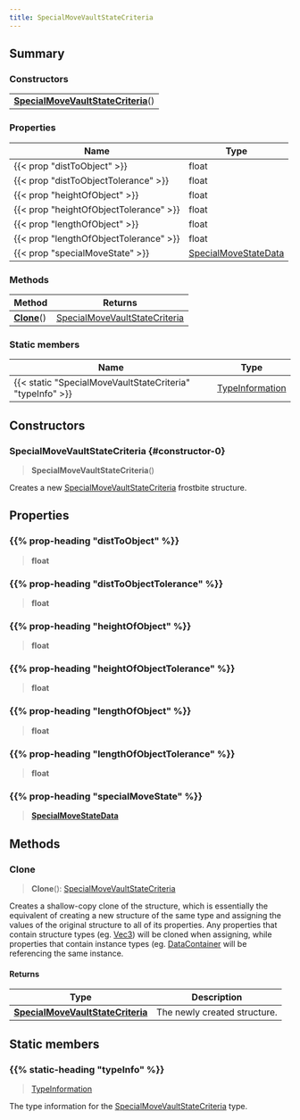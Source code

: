 ```yaml
---
title: SpecialMoveVaultStateCriteria
---
```



## Summary
### Constructors
| |
| ----------- |
| **[SpecialMoveVaultStateCriteria](#constructor-0)**() |

### Properties
| Name | Type |
| ---- | ---- |
| {{< prop "distToObject" >}} | float |
| {{< prop "distToObjectTolerance" >}} | float |
| {{< prop "heightOfObject" >}} | float |
| {{< prop "heightOfObjectTolerance" >}} | float |
| {{< prop "lengthOfObject" >}} | float |
| {{< prop "lengthOfObjectTolerance" >}} | float |
| {{< prop "specialMoveState" >}} | [SpecialMoveStateData](/vext/ref/fb/specialmovestatedata) |

### Methods
| Method | Returns |
| ------ | ---- |
| **[Clone](#clone)**() | [SpecialMoveVaultStateCriteria](/vext/ref/fb/specialmovevaultstatecriteria) |

### Static members
| Name | Type |
| ---- | ---- |
| {{< static "SpecialMoveVaultStateCriteria" "typeInfo" >}} | [TypeInformation](/vext/ref/shared/class/typeinformation) |

## Constructors
### SpecialMoveVaultStateCriteria {#constructor-0}
> **SpecialMoveVaultStateCriteria**()

Creates a new [SpecialMoveVaultStateCriteria](/vext/ref/fb/specialmovevaultstatecriteria) frostbite structure.

## Properties
### {{% prop-heading "distToObject" %}}
> **float**

### {{% prop-heading "distToObjectTolerance" %}}
> **float**

### {{% prop-heading "heightOfObject" %}}
> **float**

### {{% prop-heading "heightOfObjectTolerance" %}}
> **float**

### {{% prop-heading "lengthOfObject" %}}
> **float**

### {{% prop-heading "lengthOfObjectTolerance" %}}
> **float**

### {{% prop-heading "specialMoveState" %}}
> **[SpecialMoveStateData](/vext/ref/fb/specialmovestatedata)**

## Methods
### Clone
> **Clone**(): [SpecialMoveVaultStateCriteria](/vext/ref/fb/specialmovevaultstatecriteria)

Creates a shallow-copy clone of the structure, which is essentially the equivalent of creating a new structure of the same type and assigning the values of the original structure to all of its properties. Any properties that contain structure types (eg. [Vec3](/vext/ref/shared/class/vec3)) will be cloned when assigning, while properties that contain instance types (eg. [DataContainer](/vext/ref/shared/class/datacontainer) will be referencing the same instance.

#### Returns
| Type | Description |
| ---- | ----------- |
| **[SpecialMoveVaultStateCriteria](/vext/ref/fb/specialmovevaultstatecriteria)** | The newly created structure. |

## Static members
### {{% static-heading "typeInfo" %}}
> [TypeInformation](/vext/ref/shared/class/typeinformation)

The type information for the [SpecialMoveVaultStateCriteria](/vext/ref/fb/specialmovevaultstatecriteria) type.

